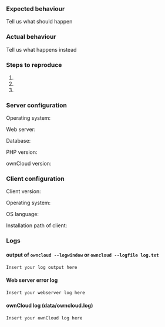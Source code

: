 ### Expected behaviour
Tell us what should happen

### Actual behaviour
Tell us what happens instead

### Steps to reproduce
1. 
2. 
3. 

### Server configuration
Operating system:

Web server: 

Database:

PHP version:

ownCloud version:

### Client configuration
Client version:

Operating system:

OS language:

Installation path of client:

### Logs

#### output of `owncloud --logwindow` or `owncloud --logfile log.txt`
```
Insert your log output here
```

#### Web server error log
```
Insert your webserver log here
```

#### ownCloud log (data/owncloud.log)
```
Insert your ownCloud log here
```

